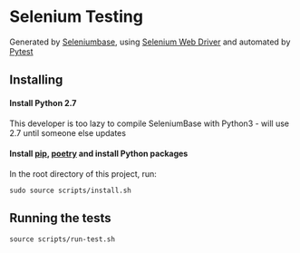 # Selenium Testing

Generated by [Seleniumbase](https://github.com/seleniumbase/SeleniumBase), using [Selenium Web Driver](https://www.seleniumhq.org/) and automated by [Pytest](https://docs.pytest.org/en/latest/)

## Installing

#### Install Python 2.7

This developer is too lazy to compile SeleniumBase with Python3 - will use 2.7 until someone else updates

#### Install [pip](https://pypi.org/project/pip/), [poetry](https://github.com/sdispater/poetry) and install Python packages

In the root directory of this project, run:

```
sudo source scripts/install.sh
```

## Running the tests

```
source scripts/run-test.sh
```
